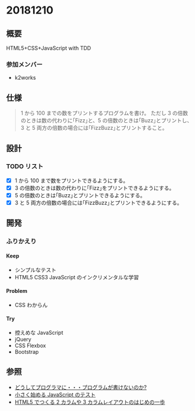 # 20181210

## 概要

HTML5+CSS+JavaScript with TDD

### 参加メンバー

- k2works

## 仕様

> 1 から 100 までの数をプリントするプログラムを書け。
> ただし 3 の倍数のときは数の代わりに｢Fizz｣と、5 の倍数のときは｢Buzz｣とプリントし、3 と 5 両方の倍数の場合には｢FizzBuzz｣とプリントすること。

## 設計

### TODO リスト

- [x] 1 から 100 まで数をプリントできるようにする。
- [x] 3 の倍数のときは数の代わりに｢Fizz｣をプリントできるようにする。
- [x] 5 の倍数のときは｢Buzz｣とプリントできるようにする。
- [x] 3 と 5 両方の倍数の場合には｢FizzBuzz｣とプリントできるようにする。

## 開発

### ふりかえり

#### Keep

- シンプルなテスト
- HTML5 CSS3 JavaScript のインクリメンタルな学習

#### Problem

- CSS わからん

#### Try

- 控えめな JavaScript
- jQuery
- CSS Flexbox
- Bootstrap

## 参照

- [どうしてプログラマに・・・プログラムが書けないのか?](http://www.aoky.net/articles/jeff_atwood/why_cant_programmers_program.htm)
- [小さく始める JavaScript のテスト](https://qiita.com/Jxck_/items/0f5437dd3ab48f1ffd6e)
- [HTML5 でつくる 2 カラムや 3 カラムレイアウトのはじめの一歩](http://webfeelfree.com/html5-2col-and-3col-base-layout/)

